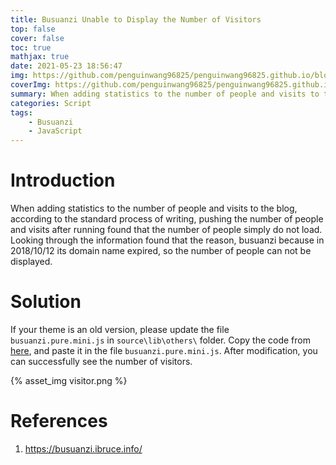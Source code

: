 ```yaml
---
title: Busuanzi Unable to Display the Number of Visitors
top: false
cover: false
toc: true
mathjax: true
date: 2021-05-23 18:56:47
img: https://github.com/penguinwang96825/penguinwang96825.github.io/blob/master/2021/05/23/2021-05-23-busuanzi-unable-to-display-the-number-of-visitors/wallhaven-yj8k1g.jpg?raw=true
coverImg: https://github.com/penguinwang96825/penguinwang96825.github.io/blob/master/2021/05/23/2021-05-23-busuanzi-unable-to-display-the-number-of-visitors/wallhaven-yj8k1g.jpg?raw=true
summary: When adding statistics to the number of people and visits to the Hexo blog, according to the standard process of writing, pushing the number of people and visits after running found that the number of people simply do not load. Looking through the information found that the reason, busuanzi because in 2018/10/12 its domain name expired, so the number of people can not be displayed. 
categories: Script
tags:
	- Busuanzi
	- JavaScript
---
```


# Introduction

When adding statistics to the number of people and visits to the blog, according to the standard process of writing, pushing the number of people and visits after running found that the number of people simply do not load. Looking through the information found that the reason, busuanzi because in 2018/10/12 its domain name expired, so the number of people can not be displayed. 

# Solution

If your theme is an old version, please update the file `busuanzi.pure.mini.js` in `source\lib\others\` folder. Copy the code from [here](http://busuanzi.ibruce.info/busuanzi/2.3/busuanzi.pure.mini.js), and paste it in the file `busuanzi.pure.mini.js`. After modification, you can successfully see the number of visitors.

{% asset_img visitor.png %}

# References

1. https://busuanzi.ibruce.info/